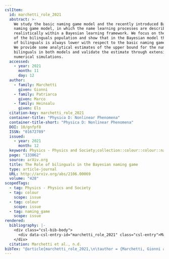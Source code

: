 ```yaml
---
cslItem:
  id: marchetti_role_2021
  abstract: >-
    We study the basic naming game model and the recently introduced Bayesian
    naming game model, in which the name learning processes are described more
    realistically within a Bayesian learning framework. We focus on the dynamics
    of the bilinguals population and show that in the Bayesian model the number
    of bilinguals is always lower with respect to the basic naming game model.
    We provide some analytical estimates of the upper bound for the number of
    bilinguals in both models and validate the estimate through extensive
    numerical simulations.
  accessed:
    - year: 2021
      month: 11
      day: 12
  author:
    - family: Marchetti
      given: Gionni
    - family: Patriarca
      given: Marco
    - family: Heinsalu
      given: Els
  citation-key: marchetti_role_2021
  container-title: "Physica D: Nonlinear Phenomena"
  container-title-short: "Physica D: Nonlinear Phenomena"
  DOI: 10/gnfpf8
  ISSN: "01672789"
  issued:
    - year: 2021
      month: 12
  keyword: Physics - Physics and Society;collection::colour::colour::naming_game
  page: "133062"
  source: arXiv.org
  title: The Role of bilinguals in the Bayesian naming game
  type: article-journal
  URL: http://arxiv.org/abs/2106.00069
  volume: "428"
scopedTags:
  - tag: Physics - Physics and Society
  - tag: colour
    scope: issue
  - tag: colour
    scope: issue
  - tag: naming_game
    scope: issue
rendered:
  bibliography: |-
    <div class="csl-bib-body">
      <div data-csl-entry-id="marchetti_role_2021" class="csl-entry">Marchetti, G., Patriarca, M., &#38; Heinsalu, E. n.d.. The Role of bilinguals in the Bayesian naming game. <i>Physica D: Nonlinear Phenomena</i>, <i>428</i>, 133062. https://doi.org/10/gnfpf8</div>
    </div>
  citation: Marchetti et al., n.d.
bibTex: "@article{marchetti_role_2021,\n\tauthor = {Marchetti, Gionni and Patriarca, Marco and Heinsalu, Els},\n\tjournal = {Physica D: Nonlinear Phenomena},\n\tpages = {133062},\n\ttitle = {The {Role} of bilinguals in the {Bayesian} naming game},\n\thowpublished = {http://arxiv.org/abs/2106.00069},\n\tvolume = {428},\n}\n\n"
---
```

